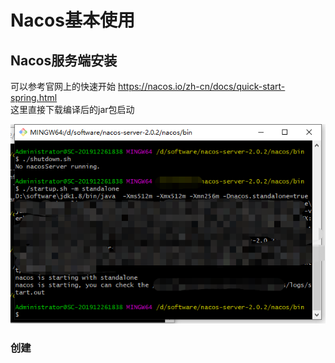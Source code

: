 Nacos基本使用
============

## Nacos服务端安装
可以参考官网上的快速开始 https://nacos.io/zh-cn/docs/quick-start-spring.html  
这里直接下载编译后的jar包启动

![alt ](./resources/img2.png)


### 创建